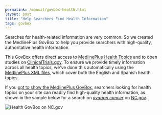 ```yaml
---
permalink: /manual/govbox-health.html
layout: post
title: "Help Searchers Find Health Information"
tags: govbox
---
```

Searches for health-related information are very common. So we created the MedlinePlus GovBox to help you provide searchers with high-quality, authoritative health information.

This GovBox offers direct access to [MedlinePlus Health Topics](http://www.nlm.nih.gov/medlineplus/healthtopics.html) and to open studies on [ClinicalTrials.gov](http://clinicaltrials.gov/). To ensure we provide timely information across all health topics, we've done this automatically using the [MedlinePlus XML files](http://www.nlm.nih.gov/medlineplus/xml.html), which cover both the English and Spanish health topics.

If you [opt to show the MedlinePlus GovBox](/manual/results-modules.html), searchers looking for health topics on your site can readily find high-quality health information, as shown in the sample below for a search on *[ovarian cancer](http://search.usa.gov/search?query=ovarian+cancer)* on [NC.gov](http://www.nc.gov).

![Health GovBox on NC.gov](http://f22818b4dfc10241d8a3-f1564c64756a8cfee25b6b19953b1d23.r31.cf2.rackcdn.com/govbox-health.png)

